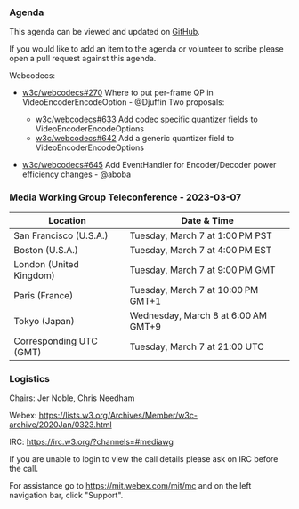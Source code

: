 ### Agenda

This agenda can be viewed and updated on [GitHub](https://github.com/w3c/media-wg/blob/main/meetings/2023-03-07-Media_Working_Group_Teleconference-agenda.md).

If you would like to add an item to the agenda or volunteer to scribe please open a pull request against this agenda.

Webcodecs:

- [w3c/webcodecs#270](https://github.com/w3c/webcodecs/issues/270) Where to put per-frame QP in VideoEncoderEncodeOption - @Djuffin
  Two proposals:

  - [w3c/webcodecs#633](https://github.com/w3c/webcodecs/pull/633) Add codec specific quantizer fields to VideoEncoderEncodeOptions
  - [w3c/webcodecs#642](https://github.com/w3c/webcodecs/pull/642) Add a generic quantizer field to VideoEncoderEncodeOptions

- [w3c/webcodecs#645](https://github.com/w3c/webcodecs/pull/645) Add EventHandler for Encoder/Decoder power efficiency changes - @aboba


### Media Working Group Teleconference - 2023-03-07

| Location | Date & Time |
| -------- | ----------- |
| San Francisco (U.S.A.) | Tuesday, March 7 at 1:00 PM PST |
| Boston (U.S.A.) | Tuesday, March 7 at 4:00 PM EST |
| London (United Kingdom) | Tuesday, March 7 at 9:00 PM GMT |
| Paris (France) | Tuesday, March 7 at 10:00 PM GMT+1 |
| Tokyo (Japan) | Wednesday, March 8 at 6:00 AM GMT+9 |
| Corresponding UTC (GMT) | Tuesday, March 7 at 21:00 UTC |

### Logistics

Chairs: Jer Noble, Chris Needham

Webex: https://lists.w3.org/Archives/Member/w3c-archive/2020Jan/0323.html

IRC: https://irc.w3.org/?channels=#mediawg

If you are unable to login to view the call details please ask on IRC before the call.

For assistance go to https://mit.webex.com/mit/mc  and on the left navigation bar, click "Support".
